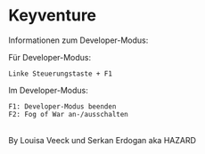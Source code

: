 # Keyventure
Informationen zum Developer-Modus:

Für Developer-Modus:

    Linke Steuerungstaste + F1

Im Developer-Modus:

    F1: Developer-Modus beenden
    F2: Fog of War an-/ausschalten
<br/>  
By Louisa Veeck und Serkan Erdogan aka HAZARD
